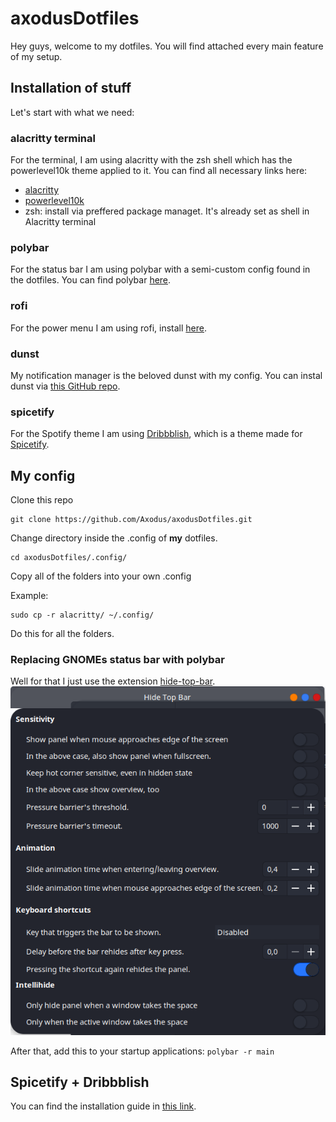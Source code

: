 # axodusDotfiles

Hey guys, welcome to my dotfiles. You will find attached every main feature of my setup.

## Installation of stuff

Let's start with what we need:

### alacritty terminal
For the terminal, I am using alacritty with the zsh shell which has the powerlevel10k theme applied to it.
You can find all necessary links here:
* <a href="https://github.com/alacritty/alacritty">alacritty</a>
* <a href="https://github.com/romkatv/powerlevel10k">powerlevel10k</a>
* zsh: install via preffered package managet. It's already set as shell in Alacritty terminal

### polybar
For the status bar I am using polybar with a semi-custom config found in the dotfiles. 
You can find polybar <a href="https://github.com/polybar/polybar">here</a>.

### rofi
For the power menu I am using rofi, install <a href="https://github.com/davatorium/rofi">here</a>.

### dunst
My notification manager is the beloved dunst with my config. You can instal dunst via <a href="https://github.com/dunst-project/dunst">this GitHub repo</a>.

### spicetify
For the Spotify theme I am using <a href="https://github.com/morpheusthewhite/spicetify-themes/tree/master/Dribbblish">Dribbblish</a>, which is a theme made for <a href="https://github.com/morpheusthewhite/spicetify-themes/tree/master/Dribbblish"> Spicetify</a>.

## My config
Clone this repo

```
git clone https://github.com/Axodus/axodusDotfiles.git
```

Change directory inside the .config of **my** dotfiles.

```
cd axodusDotfiles/.config/
```

Copy all of the folders into your own .config

Example:
```
sudo cp -r alacritty/ ~/.config/
```
Do this for all the folders.

### Replacing GNOMEs status bar with polybar
Well for that I just use the extension <a href="https://extensions.gnome.org/extension/545/hide-top-bar/">hide-top-bar</a>.
![Settings for the extension](https://github.com/Axodus/axodusDotfiles/blob/master/Pics/hideTB.png)

After that, add this to your startup applications: `polybar -r main`

## Spicetify + Dribbblish
You can find the installation guide in <a href="https://github.com/khanhas/spicetify-cli/wiki/Installation">this link</a>.
